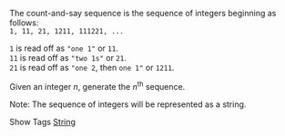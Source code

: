The count-and-say sequence is the sequence of integers beginning as follows:  
`1, 11, 21, 1211, 111221, ...`

`1` is read off as `"one 1"` or `11`.  
`11` is read off as `"two 1s"` or `21`.  
`21` is read off as `"one 2`, then `one 1"` or `1211`.

Given an integer _n_, generate the _n_<sup>th</sup> sequence.

Note: The sequence of integers will be represented as a string.

Show Tags
 [String](/tag/string/)
